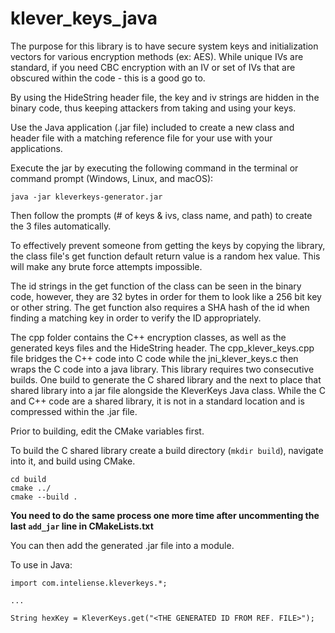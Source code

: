 # klever_keys_java

The purpose for this library is to have secure system keys and initialization vectors for various encryption methods (ex: AES). While unique IVs are standard, if you need CBC encryption with an IV or set of IVs that are obscured within the code - this is a good go to.

By using the HideString header file, the key and iv strings are hidden in the binary code, thus keeping attackers from taking and using your keys.

Use the Java application (.jar file) included to create a new class and header file with a matching reference file for your use with your applications.

Execute the jar by executing the following command in the terminal or command prompt (Windows, Linux, and macOS):

`java -jar kleverkeys-generator.jar`

Then follow the prompts (# of keys & ivs, class name, and path) to create the 3 files automatically.

To effectively prevent someone from getting the keys by copying the library, the class file's get function default return value is a random hex value. This will make any brute force attempts impossible.

The id strings in the get function of the class can be seen in the binary code, however, they are 32 bytes in order for them to look like a 256 bit key or other string. The get function also requires a SHA hash of the id when finding a matching key in order to verify the ID appropriately.

The cpp folder contains the C++ encryption classes, as well as the generated keys files and the HideString header. The cpp_klever_keys.cpp file bridges the C++ code into C code while the jni_klever_keys.c then wraps the C code into a java library. This library requires two consecutive builds. One build to generate the C shared library and the next to place that shared library into a jar file alongside the KleverKeys Java class. While the C and C++ code are a shared library, it is not in a standard location and is compressed within the .jar file.

Prior to building, edit the CMake variables first.

To build the C shared library create a build directory (`mkdir build`), navigate into it, and build using CMake.

```
cd build
cmake ../
cmake --build .
```

<b>You need to do the same process one more time after uncommenting the last `add_jar` line in CMakeLists.txt</b>

You can then add the generated .jar file into a module.

To use in Java:

```
import com.inteliense.kleverkeys.*;

...

String hexKey = KleverKeys.get("<THE GENERATED ID FROM REF. FILE>");

```
